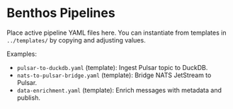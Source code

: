 # Benthos Pipelines

Place active pipeline YAML files here. You can instantiate from templates in `../templates/` by copying and adjusting values.

Examples:
- `pulsar-to-duckdb.yaml` (template): Ingest Pulsar topic to DuckDB.
- `nats-to-pulsar-bridge.yaml` (template): Bridge NATS JetStream to Pulsar.
- `data-enrichment.yaml` (template): Enrich messages with metadata and publish.
